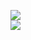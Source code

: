 [![](https://img.shields.io/badge/Made%20With-Github%20Spray-lightgrey.svg?style=for-the-badge&logo=github)](https://github.com/Annihil/github-spray#23336)  
[![](https://i.imgur.com/2DrTn0Z.gif)](https://github.com/Annihil/github-spray)